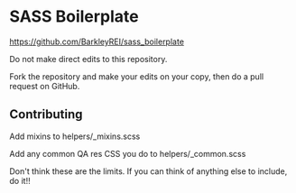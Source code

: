 # SASS Boilerplate

https://github.com/BarkleyREI/sass_boilerplate

Do not make direct edits to this repository.

Fork the repository and make your edits on your copy, then do a pull request on GitHub.

## Contributing

Add mixins to helpers/_mixins.scss

Add any common QA res CSS you do to helpers/_common.scss

Don't think these are the limits. If you can think of anything else to include, do it!!
